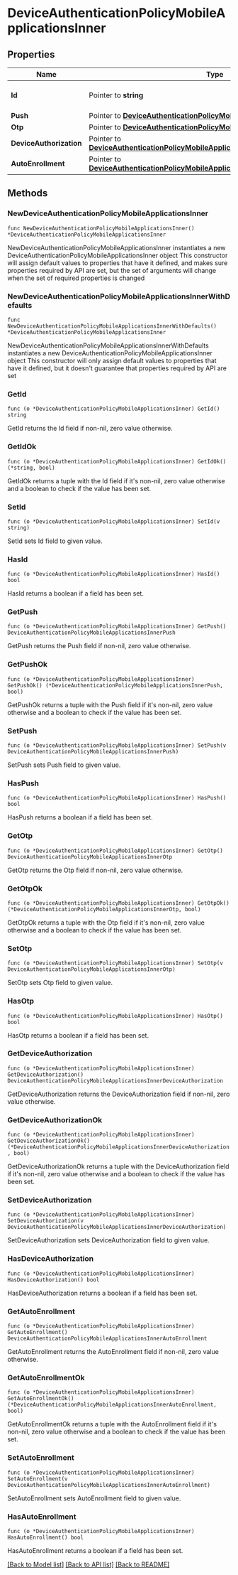 # DeviceAuthenticationPolicyMobileApplicationsInner

## Properties

Name | Type | Description | Notes
------------ | ------------- | ------------- | -------------
**Id** | Pointer to **string** | The application&#39;s ID. | [optional] 
**Push** | Pointer to [**DeviceAuthenticationPolicyMobileApplicationsInnerPush**](DeviceAuthenticationPolicyMobileApplicationsInnerPush.md) |  | [optional] 
**Otp** | Pointer to [**DeviceAuthenticationPolicyMobileApplicationsInnerOtp**](DeviceAuthenticationPolicyMobileApplicationsInnerOtp.md) |  | [optional] 
**DeviceAuthorization** | Pointer to [**DeviceAuthenticationPolicyMobileApplicationsInnerDeviceAuthorization**](DeviceAuthenticationPolicyMobileApplicationsInnerDeviceAuthorization.md) |  | [optional] 
**AutoEnrollment** | Pointer to [**DeviceAuthenticationPolicyMobileApplicationsInnerAutoEnrollment**](DeviceAuthenticationPolicyMobileApplicationsInnerAutoEnrollment.md) |  | [optional] 

## Methods

### NewDeviceAuthenticationPolicyMobileApplicationsInner

`func NewDeviceAuthenticationPolicyMobileApplicationsInner() *DeviceAuthenticationPolicyMobileApplicationsInner`

NewDeviceAuthenticationPolicyMobileApplicationsInner instantiates a new DeviceAuthenticationPolicyMobileApplicationsInner object
This constructor will assign default values to properties that have it defined,
and makes sure properties required by API are set, but the set of arguments
will change when the set of required properties is changed

### NewDeviceAuthenticationPolicyMobileApplicationsInnerWithDefaults

`func NewDeviceAuthenticationPolicyMobileApplicationsInnerWithDefaults() *DeviceAuthenticationPolicyMobileApplicationsInner`

NewDeviceAuthenticationPolicyMobileApplicationsInnerWithDefaults instantiates a new DeviceAuthenticationPolicyMobileApplicationsInner object
This constructor will only assign default values to properties that have it defined,
but it doesn't guarantee that properties required by API are set

### GetId

`func (o *DeviceAuthenticationPolicyMobileApplicationsInner) GetId() string`

GetId returns the Id field if non-nil, zero value otherwise.

### GetIdOk

`func (o *DeviceAuthenticationPolicyMobileApplicationsInner) GetIdOk() (*string, bool)`

GetIdOk returns a tuple with the Id field if it's non-nil, zero value otherwise
and a boolean to check if the value has been set.

### SetId

`func (o *DeviceAuthenticationPolicyMobileApplicationsInner) SetId(v string)`

SetId sets Id field to given value.

### HasId

`func (o *DeviceAuthenticationPolicyMobileApplicationsInner) HasId() bool`

HasId returns a boolean if a field has been set.

### GetPush

`func (o *DeviceAuthenticationPolicyMobileApplicationsInner) GetPush() DeviceAuthenticationPolicyMobileApplicationsInnerPush`

GetPush returns the Push field if non-nil, zero value otherwise.

### GetPushOk

`func (o *DeviceAuthenticationPolicyMobileApplicationsInner) GetPushOk() (*DeviceAuthenticationPolicyMobileApplicationsInnerPush, bool)`

GetPushOk returns a tuple with the Push field if it's non-nil, zero value otherwise
and a boolean to check if the value has been set.

### SetPush

`func (o *DeviceAuthenticationPolicyMobileApplicationsInner) SetPush(v DeviceAuthenticationPolicyMobileApplicationsInnerPush)`

SetPush sets Push field to given value.

### HasPush

`func (o *DeviceAuthenticationPolicyMobileApplicationsInner) HasPush() bool`

HasPush returns a boolean if a field has been set.

### GetOtp

`func (o *DeviceAuthenticationPolicyMobileApplicationsInner) GetOtp() DeviceAuthenticationPolicyMobileApplicationsInnerOtp`

GetOtp returns the Otp field if non-nil, zero value otherwise.

### GetOtpOk

`func (o *DeviceAuthenticationPolicyMobileApplicationsInner) GetOtpOk() (*DeviceAuthenticationPolicyMobileApplicationsInnerOtp, bool)`

GetOtpOk returns a tuple with the Otp field if it's non-nil, zero value otherwise
and a boolean to check if the value has been set.

### SetOtp

`func (o *DeviceAuthenticationPolicyMobileApplicationsInner) SetOtp(v DeviceAuthenticationPolicyMobileApplicationsInnerOtp)`

SetOtp sets Otp field to given value.

### HasOtp

`func (o *DeviceAuthenticationPolicyMobileApplicationsInner) HasOtp() bool`

HasOtp returns a boolean if a field has been set.

### GetDeviceAuthorization

`func (o *DeviceAuthenticationPolicyMobileApplicationsInner) GetDeviceAuthorization() DeviceAuthenticationPolicyMobileApplicationsInnerDeviceAuthorization`

GetDeviceAuthorization returns the DeviceAuthorization field if non-nil, zero value otherwise.

### GetDeviceAuthorizationOk

`func (o *DeviceAuthenticationPolicyMobileApplicationsInner) GetDeviceAuthorizationOk() (*DeviceAuthenticationPolicyMobileApplicationsInnerDeviceAuthorization, bool)`

GetDeviceAuthorizationOk returns a tuple with the DeviceAuthorization field if it's non-nil, zero value otherwise
and a boolean to check if the value has been set.

### SetDeviceAuthorization

`func (o *DeviceAuthenticationPolicyMobileApplicationsInner) SetDeviceAuthorization(v DeviceAuthenticationPolicyMobileApplicationsInnerDeviceAuthorization)`

SetDeviceAuthorization sets DeviceAuthorization field to given value.

### HasDeviceAuthorization

`func (o *DeviceAuthenticationPolicyMobileApplicationsInner) HasDeviceAuthorization() bool`

HasDeviceAuthorization returns a boolean if a field has been set.

### GetAutoEnrollment

`func (o *DeviceAuthenticationPolicyMobileApplicationsInner) GetAutoEnrollment() DeviceAuthenticationPolicyMobileApplicationsInnerAutoEnrollment`

GetAutoEnrollment returns the AutoEnrollment field if non-nil, zero value otherwise.

### GetAutoEnrollmentOk

`func (o *DeviceAuthenticationPolicyMobileApplicationsInner) GetAutoEnrollmentOk() (*DeviceAuthenticationPolicyMobileApplicationsInnerAutoEnrollment, bool)`

GetAutoEnrollmentOk returns a tuple with the AutoEnrollment field if it's non-nil, zero value otherwise
and a boolean to check if the value has been set.

### SetAutoEnrollment

`func (o *DeviceAuthenticationPolicyMobileApplicationsInner) SetAutoEnrollment(v DeviceAuthenticationPolicyMobileApplicationsInnerAutoEnrollment)`

SetAutoEnrollment sets AutoEnrollment field to given value.

### HasAutoEnrollment

`func (o *DeviceAuthenticationPolicyMobileApplicationsInner) HasAutoEnrollment() bool`

HasAutoEnrollment returns a boolean if a field has been set.


[[Back to Model list]](../README.md#documentation-for-models) [[Back to API list]](../README.md#documentation-for-api-endpoints) [[Back to README]](../README.md)


